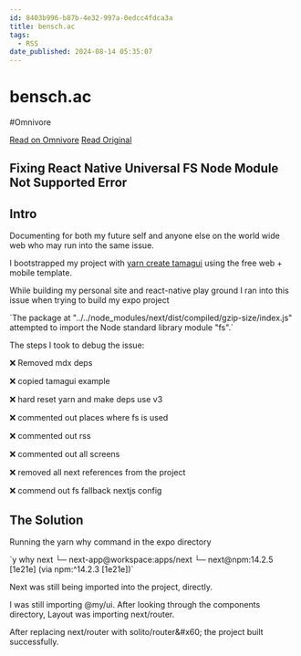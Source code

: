 ```yaml
---
id: 8403b996-b87b-4e32-997a-0edcc4fdca3a
title: bensch.ac
tags:
  - RSS
date_published: 2024-08-14 05:35:07
---
```


# bensch.ac
#Omnivore

[Read on Omnivore](https://omnivore.app/me/bensch-ac-19151a807f9)
[Read Original](https://www.bensch.ac/blog/fixing-react-native-universal-fs-node-module)



## Fixing React Native Universal FS Node Module Not Supported Error

## Intro

Documenting for both my future self and anyone else on the world wide web who may run into the same issue.

I bootstrapped my project with [yarn create tamagui](https:&#x2F;&#x2F;tamagui.dev&#x2F;) using the free web + mobile template.

While building my personal site and react-native play ground I ran into this issue when trying to build my expo project

&#x60;The package at &quot;..&#x2F;..&#x2F;node_modules&#x2F;next&#x2F;dist&#x2F;compiled&#x2F;gzip-size&#x2F;index.js&quot; attempted to import the Node standard library module &quot;fs&quot;.&#x60;

The steps I took to debug the issue:

❌ Removed mdx deps

❌ copied tamagui example

❌ hard reset yarn and make deps use v3

❌ commented out places where fs is used

❌ commented out rss

❌ commented out all screens

❌ removed all next references from the project

❌ commend out fs fallback nextjs config

## The Solution

Running the yarn why command in the expo directory

&#x60;y why next
└─ next-app@workspace:apps&#x2F;next
   └─ next@npm:14.2.5 [1e21e] (via npm:^14.2.3 [1e21e])&#x60;

Next was still being imported into the project, directly.

I was still importing @my&#x2F;ui. After looking through the components directory, Layout was importing next&#x2F;router.

After replacing next&#x2F;router with solito&#x2F;router\&#x60; the project built successfully.